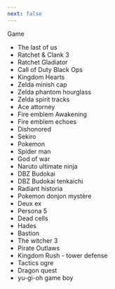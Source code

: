 ```yaml
---
next: false
---
```

Game


- The last of us
- Ratchet & Clank 3
- Ratchet Gladiator
- Call of Duty Black Ops
- Kingdom Hearts
- Zelda minish cap
- Zelda phantom hourglass
- Zelda spirit tracks
- Ace attorney
- Fire emblem Awakening
- Fire emblem echoes
- Dishonored
- Sekiro
- Pokemon
- Spider man
- God of war
- Naruto ultimate ninja
- DBZ Budokai
- DBZ Budokai tenkaichi
- Radiant historia
- Pokemon donjon mystère
- Deux ex
- Persona 5
- Dead cells
- Hades
- Bastion
- The witcher 3
- Pirate Outlaws
- Kingdom Rush - tower defense
- Tactics ogre
- Dragon quest
- yu-gi-oh game boy
